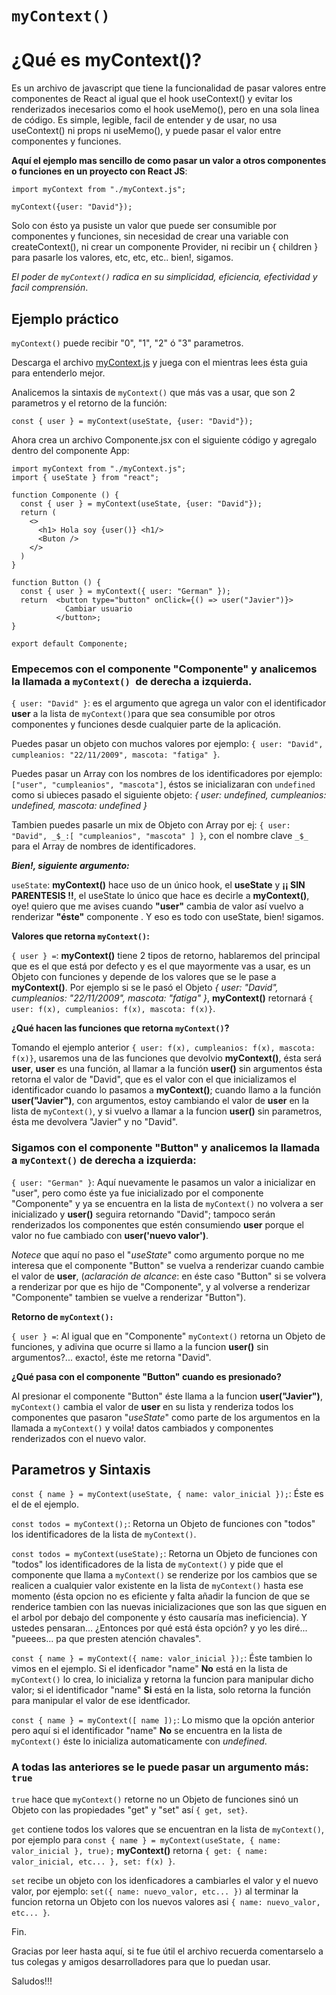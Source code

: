 # `myContext()`

# ¿Qué es **myContext()**?

Es un archivo de javascript que tiene la funcionalidad de pasar valores entre componentes de React al igual que el hook useContext() y evitar los renderizados inecesarios como el hook useMemo(), pero en una sola linea de código. Es simple, legible, facil de entender y de usar, no usa useContext() ni props ni useMemo(), y puede pasar el valor entre componentes y funciones.

**Aquí el ejemplo mas sencillo de como pasar un valor a otros componentes o funciones en un proyecto con React JS**:
```
import myContext from "./myContext.js";

myContext({user: "David"});
```
Solo con ésto ya pusiste un valor que puede ser consumible por componentes y funciones, sin necesidad de crear una variable con createContext(), ni crear un componente Provider, ni recibir un { children } para pasarle los valores, etc, etc, etc.. bien!, sigamos.

*El poder de `myContext()` radica en su simplicidad, eficiencia, efectividad y facil comprensión*.

## Ejemplo práctico
`myContext()` puede recibir "0", "1", "2" ó "3" parametros.

Descarga el archivo [myContext.js](https://drive.google.com/file/d/1NZx8XxNnTa8iLCU1wWxOcJzD2kTDMye8/view?usp=sharing) y juega con el mientras lees ésta guia para entenderlo mejor.

Analicemos la sintaxis de `myContext()` que más vas a usar, que son 2 parametros y el retorno de la función:

`const { user } = myContext(useState, {user: "David"});`

Ahora crea un archivo Componente.jsx con el siguiente código y agregalo dentro del componente App:
  ```
  import myContext from "./myContext.js";
  import { useState } from "react";
  
  function Componente () {
    const { user } = myContext(useState, {user: "David"});
    return (
      <>
        <h1> Hola soy {user()} <h1/>
        <Buton />
      </>
    )
  }
  
  function Button () {
    const { user } = myContext({ user: "German" });
    return  <button type="button" onClick={() => user("Javier")}>
              Cambiar usuario
            </button>;
}            
  
  export default Componente;
  ```
### Empecemos con el componente "Componente" y analicemos la llamada a `myContext() `de derecha a izquierda.

`{ user: "David" }`: es el argumento que agrega un valor con el identificador **user** a la lista de `myContext()`para que sea consumible por otros componentes y funciones desde cualquier parte de la aplicación.

Puedes pasar un objeto con muchos valores por ejemplo: `{ user: "David", cumpleanios: "22/11/2009", mascota: "fatiga" }`.

Puedes pasar un Array con los nombres de los identificadores por ejemplo: `["user", "cumpleanios", "mascota"]`, éstos se inicializaran con `undefined` como si ubieces pasado el siguiente objeto: *{ user: undefined, cumpleanios: undefined, mascota: undefined }*

Tambien puedes pasarle un mix de Objeto con Array por ej: `{ user: "David", _$_:[ "cumpleanios", "mascota" ] }`, con el nombre clave `_$_` para el Array de nombres de identificadores.

***Bien!, siguiente argumento:***

`useState`: **myContext()** hace uso de un único hook, el **useState** y __¡¡ SIN PARENTESIS !!__, el useState lo único que hace es decirle a **myContext()**, oye! quiero que me avises cuando **"user"** cambia de valor así vuelvo a renderizar **"éste"** componente . Y eso es todo con useState, bien! sigamos.

**Valores que retorna `myContext()`:**

`{ user } =`: **myContext()** tiene 2 tipos de retorno, hablaremos del principal que es el que está por defecto y es el que mayormente vas a usar, es un Objeto con funciones y depende de los valores que se le pase a **myContext()**. Por ejemplo si se le pasó el Objeto *{ user: "David", cumpleanios: "22/11/2009", mascota: "fatiga" }*, **myContext()** retornará `{ user: f(x), cumpleanios: f(x), mascota: f(x)}`.

**¿Qué hacen las funciones que retorna `myContext()`?**

Tomando el ejemplo anterior `{ user: f(x), cumpleanios: f(x), mascota: f(x)}`, usaremos una de las funciones que devolvio **myContext()**, ésta será **user**, **user** es una función, al llamar a la función **user()** sin argumentos ésta retorna el valor de "David", que es el valor con el que inicializamos el identificador cuando lo pasamos a **myContext()**; cuando llamo a la función **user("Javier")**, con argumentos, estoy cambiando el valor de **user** en la lista de `myContext()`, y si vuelvo a llamar a la funcion **user()** sin parametros, ésta me devolvera "Javier" y no "David".


### Sigamos con el componente "Button" y analicemos la llamada a `myContext()` de derecha a izquierda:

`{ user: "German" }`: Aquí nuevamente le pasamos un valor a inicializar en "user", pero como éste ya fue inicializado por el componente "Componente" y ya se encuentra en la lista de `myContext()` no volvera a ser inicializado y **user()** seguira retornando "David"; tampoco serán renderizados los componentes que estén consumiendo **user** porque el valor no fue cambiado con **user('nuevo valor')**.

*Notece* que aquí no paso el "*useState*" como argumento porque no me interesa que el componente "Button" se vuelva a renderizar cuando cambie el valor de **user**, (*aclaración de alcance*: en éste caso "Button" si se volvera a renderizar por que es hijo de "Componente", y al volverse a renderizar "Componente" tambien se vuelve a renderizar "Button").

**Retorno de `myContext():`**

`{ user } =`: Al igual que en "Componente" `myContext()` retorna un Objeto de funciones, y adivina que ocurre si llamo a la funcion **user()** sin argumentos?... exacto!, éste me retorna "David".

**¿Qué pasa con el componente "Button" cuando es presionado?**

Al presionar el componente "Button" éste llama a la funcion **user("Javier")**, `myContext()` cambia el valor de **user** en su lista y renderiza todos los componentes que pasaron "*useState*" como parte de los argumentos en la llamada a `myContext()` y voila! datos cambiados y componentes renderizados con el nuevo valor.

## Parametros y Sintaxis

`const { name } = myContext(useState, { name: valor_inicial });`: Éste es el de el ejemplo.

`const todos = myContext();`: Retorna un Objeto de funciones con "todos" los identificadores de la lista de `myContext()`.

`const todos = myContext(useState);`: Retorna un Objeto de funciones con "todos" los identificadores de la lista de `myContext()` y pide que el componente que llama a `myContext()` se renderize por los cambios que se realicen a cualquier valor existente en la lista de `myContext()` hasta ese momento (ésta opcion no es eficiente y falta añadir la funcion de que se renderice tambien con las nuevas inicializaciones que son las que siguen en el arbol por debajo del componente y ésto causaría mas ineficiencia). Y ustedes pensaran... ¿Entonces por qué está ésta opción? y yo les diré... "pueees... pa que presten atención chavales".

`const { name } = myContext({ name: valor_inicial });`: Éste tambien lo vimos en el ejemplo. Si el idenficador "name" __No__ está en la lista de `myContext()` lo crea, lo inicializa y retorna la funcion para manipular dicho valor; si el identificador "name" __Si__ está en la lista, solo retorna la función para manipular el valor de ese identficador.

`const { name } = myContext([ name ]);`: Lo mismo que la opción anterior pero aquí si el identificador "name" __No__ se encuentra en la lista de `myContext()` éste lo inicializa automaticamente con *undefined*.

### A todas las anteriores se le puede pasar un argumento más: `true`

`true` hace que `myContext()` retorne no un Objeto de funciones sinó un Objeto con las propiedades "get" y "set" así `{ get, set}`.

`get` contiene todos los valores que se encuentran en la lista de `myContext()`, por ejemplo para `const { name } = myContext(useState, { name: valor_inicial }, true);` **myContext()** retorna `{ get: { name: valor_inicial, etc... }, set: f(x) }`.

`set` recibe un objeto con los idenficadores a cambiarles el valor y el nuevo valor, por ejemplo: `set({ name: nuevo_valor, etc... })` al terminar la funcion retorna un Objeto con los nuevos valores asi `{ name: nuevo_valor, etc... }`.

Fin.

Gracias por leer hasta aquí, si te fue útil el archivo recuerda comentarselo a tus colegas y amigos desarrolladores para que lo puedan usar.

Saludos!!!
